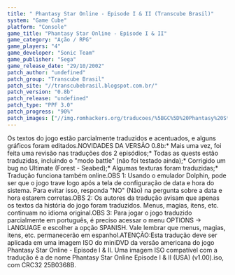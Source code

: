 ```yaml
---
title: " Phantasy Star Online - Episode I & II (Transcube Brasil)"
system: "Game Cube"
platform: "Console"
game_title: "Phantasy Star Online - Episode I & II"
game_category: "Ação / RPG"
game_players: "4"
game_developer: "Sonic Team"
game_publisher: "Sega"
game_release_date: "29/10/2002"
patch_author: "undefined"
patch_group: "Transcube Brasil"
patch_site: "//transcubebrasil.blogspot.com.br/"
patch_version: "0.8b"
patch_release: "undefined"
patch_type: "PPF 3.0"
patch_progress: "90%"
patch_images: ["//img.romhackers.org/traducoes/%5BGC%5D%20Phantasy%20Star%20Online%20Episode%20I%20&%20II%20-%20Transcube%20Brasil%20-%201.jpg","//img.romhackers.org/traducoes/%5BGC%5D%20Phantasy%20Star%20Online%20Episode%20I%20&%20II%20-%20Transcube%20Brasil%20-%202.jpg","//img.romhackers.org/traducoes/%5BGC%5D%20Phantasy%20Star%20Online%20Episode%20I%20&%20II%20-%20Transcube%20Brasil%20-%203.jpg"]
---
```

Os textos do jogo estão parcialmente traduzidos e acentuados, e alguns gráficos foram editados.NOVIDADES DA VERSÃO 0.8b:* Mais uma vez, foi feita uma revisão nas traduções dos 2 episódios;* Todas as quests estão traduzidas, incluindo o "modo battle" (não foi testado ainda);* Corrigido um bug no Ultimate (Forest - Seabed);* Algumas texturas foram traduzidas;* Tradução funciona também online.OBS 1: Usando o emulador Dolphin, pode ser que o jogo trave logo após a tela de configuração de data e hora do sistema. Para evitar isso, responda "NO" (Não) na pergunta sobre a data e hora estarem corretas.OBS 2: Os autores da tradução avisam que apenas os textos da história do jogo foram traduzidos. Menus, magias, itens, etc. continuam no idioma original.OBS 3: Para jogar o jogo traduzido parcialmente em português, é preciso acessar o menu OPTIONS -> LANGUAGE e escolher a opção SPANISH. Vale lembrar que menus, magias, itens, etc. permanecerão em espanhol.ATENÇÃO:Esta tradução deve ser aplicada em uma imagem ISO do miniDVD da versão americana do jogo Phantasy Star Online - Episode I & II. Uma imagem ISO compatível com a tradução é a de nome Phantasy Star Online Episode I & II (USA) (v1.00).iso, com CRC32 25B0368B.
